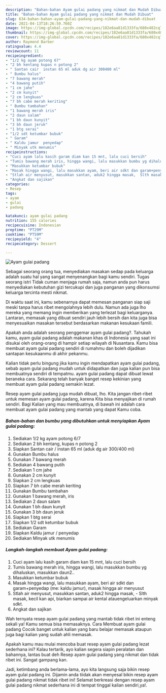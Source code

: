 ```yaml
---
description: "Bahan-bahan Ayam gulai padang yang nikmat dan Mudah Dibuat"
title: "Bahan-bahan Ayam gulai padang yang nikmat dan Mudah Dibuat"
slug: 634-bahan-bahan-ayam-gulai-padang-yang-nikmat-dan-mudah-dibuat
date: 2021-04-13T18:26:59.760Z
image: https://img-global.cpcdn.com/recipes/182e6aa81d1333fa/680x482cq70/ayam-gulai-padang-foto-resep-utama.jpg
thumbnail: https://img-global.cpcdn.com/recipes/182e6aa81d1333fa/680x482cq70/ayam-gulai-padang-foto-resep-utama.jpg
cover: https://img-global.cpcdn.com/recipes/182e6aa81d1333fa/680x482cq70/ayam-gulai-padang-foto-resep-utama.jpg
author: Raymond Barber
ratingvalue: 4.4
reviewcount: 11
recipeingredient:
- "1/2 kg ayam potong 67"
- "2 bh kentang kupas n potong 2"
- " Santan cair  instan 65 ml aduk dg air 300400 ml"
- " Bumbu halus"
- "7 bawang merah"
- "4 bawang putih"
- "1 cm jahe"
- "2 cm kunyit"
- "2 cm lengkuas"
- "7 bh cabe merah keriting"
- " Bumbu tambahan"
- "1 bawang merah iris"
- "2 daun salam"
- "1 bh daun kunyit"
- "3 bh daun jeruk"
- "1 btg serai"
- "1/2 sdt ketumbar bubuk"
- " Garam"
- " Kaldu jamur  penyedap"
- " Minyak utk menumis"
recipeinstructions:
- "Cuci ayam lalu kasih garam diam kan 15 mnt, lalu cuci bersih"
- "Tumis bawang merah iris, hingga wangi, lalu masukkan bumbu yg dihaluskan, masukkan daun2.."
- "Masukkan ketumbar bubuk"
- "Masak hingga wangi, lalu masukkan ayam, beri air sdkt dan garam+penyedap (me: kaldu jamur), masak hingga air menyusut"
- "Stlah air menyusut, masukkan santan, aduk2 hingga masak,  Slth masak, kecil kan api, biarkan sampai air kental atauengeluarkan minyak sdkt."
- "Angkat dan sajikan"
categories:
- Resep
tags:
- ayam
- gulai
- padang

katakunci: ayam gulai padang 
nutrition: 155 calories
recipecuisine: Indonesian
preptime: "PT29M"
cooktime: "PT59M"
recipeyield: "4"
recipecategory: Dessert

---
```



![Ayam gulai padang](https://img-global.cpcdn.com/recipes/182e6aa81d1333fa/680x482cq70/ayam-gulai-padang-foto-resep-utama.jpg)

Sebagai seorang orang tua, menyediakan masakan sedap pada keluarga adalah suatu hal yang sangat menyenangkan bagi kamu sendiri. Tugas seorang istri Tidak cuman menjaga rumah saja, namun anda pun harus menyediakan kebutuhan gizi tercukupi dan juga panganan yang dikonsumsi keluarga tercinta mesti nikmat.

Di waktu  saat ini, kamu sebenarnya dapat memesan panganan siap saji meski tanpa harus ribet mengolahnya lebih dulu. Namun ada juga lho mereka yang memang ingin memberikan yang terlezat bagi keluarganya. Lantaran, memasak yang dibuat sendiri jauh lebih bersih dan kita juga bisa menyesuaikan masakan tersebut berdasarkan makanan kesukaan famili. 



Apakah anda adalah seorang penggemar ayam gulai padang?. Tahukah kamu, ayam gulai padang adalah makanan khas di Indonesia yang saat ini disukai oleh orang-orang di hampir setiap wilayah di Nusantara. Kamu bisa membuat ayam gulai padang sendiri di rumahmu dan boleh dijadikan santapan kesukaanmu di akhir pekanmu.

Kalian tidak perlu bingung jika kamu ingin mendapatkan ayam gulai padang, sebab ayam gulai padang mudah untuk didapatkan dan juga kalian pun bisa membuatnya sendiri di tempatmu. ayam gulai padang dapat dibuat lewat beraneka cara. Sekarang telah banyak banget resep kekinian yang membuat ayam gulai padang semakin lezat.

Resep ayam gulai padang juga mudah dibuat, lho. Kita jangan ribet-ribet untuk memesan ayam gulai padang, karena Kita bisa menyajikan di rumah sendiri. Bagi Kalian yang mau membuatnya, di bawah ini adalah cara membuat ayam gulai padang yang mantab yang dapat Kamu coba.

<!--inarticleads1-->

##### Bahan-bahan dan bumbu yang dibutuhkan untuk menyiapkan Ayam gulai padang:

1. Sediakan 1/2 kg ayam potong 6/7
1. Sediakan 2 bh kentang, kupas n potong 2
1. Siapkan  Santan cair / instan 65 ml (aduk dg air 300/400 ml)
1. Gunakan  Bumbu halus
1. Gunakan 7 bawang merah
1. Sediakan 4 bawang putih
1. Sediakan 1 cm jahe
1. Gunakan 2 cm kunyit
1. Siapkan 2 cm lengkuas
1. Siapkan 7 bh cabe merah keriting
1. Gunakan  Bumbu tambahan
1. Gunakan 1 bawang merah, iris
1. Sediakan 2 daun salam
1. Gunakan 1 bh daun kunyit
1. Gunakan 3 bh daun jeruk
1. Siapkan 1 btg serai
1. Siapkan 1/2 sdt ketumbar bubuk
1. Sediakan  Garam
1. Siapkan  Kaldu jamur / penyedap
1. Sediakan  Minyak utk menumis




<!--inarticleads2-->

##### Langkah-langkah membuat Ayam gulai padang:

1. Cuci ayam lalu kasih garam diam kan 15 mnt, lalu cuci bersih
1. Tumis bawang merah iris, hingga wangi, lalu masukkan bumbu yg dihaluskan, masukkan daun2..
1. Masukkan ketumbar bubuk
1. Masak hingga wangi, lalu masukkan ayam, beri air sdkt dan garam+penyedap (me: kaldu jamur), masak hingga air menyusut
1. Stlah air menyusut, masukkan santan, aduk2 hingga masak,  - Slth masak, kecil kan api, biarkan sampai air kental atauengeluarkan minyak sdkt.
1. Angkat dan sajikan




Wah ternyata resep ayam gulai padang yang mantab tidak ribet ini enteng sekali ya! Kamu semua bisa memasaknya. Cara Membuat ayam gulai padang Cocok banget untuk kalian yang baru belajar memasak ataupun juga bagi kalian yang sudah ahli memasak.

Apakah kamu mau mulai mencoba buat resep ayam gulai padang lezat sederhana ini? Kalau tertarik, ayo kalian segera siapin peralatan dan bahannya, lantas buat deh Resep ayam gulai padang yang nikmat dan tidak ribet ini. Sangat gampang kan. 

Jadi, ketimbang anda berlama-lama, ayo kita langsung saja bikin resep ayam gulai padang ini. Dijamin anda tiidak akan menyesal bikin resep ayam gulai padang nikmat tidak ribet ini! Selamat berkreasi dengan resep ayam gulai padang nikmat sederhana ini di tempat tinggal kalian sendiri,ya!.

